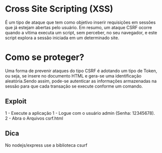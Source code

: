 # Cross Site Scripting (XSS)

É um tipo de ataque que tem como objetivo inserir requisições em sessões que já estejam abertas pelo usuário. Em resumo, um ataque CSRF ocorre quando a vítima executa um script, sem perceber, no seu navegador, e este script explora a sessão iniciada em um determinado site.

# Como se proteger?

Uma forma de prevenir ataques do tipo CSRF é adotando um tipo de Token, ou seja, se insere no documento HTML e gera-se uma identificação aleatória.Sendo assim, pode-se autenticar as informações armazenadas na sessão para que cada transação se execute conforme um comando.

## Exploit

1 - Execute a aplicação
1 - Logue com o usuário admin (Senha: 12345678).
2 - Abra o Arquivos csrf.html

## Dica

No nodejs/express use a biblioteca csurf